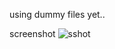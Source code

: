 using dummy files yet..

screenshot
![sshot](https://github.com/walt4771/ESXi-VMList_React/blob/main/preview_210912.PNG)

